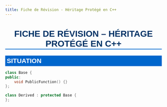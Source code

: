 ```yaml
---
title: Fiche de Révision - Héritage Protégé en C++
---
```


<h1 style="text-align: center; color: #003366; font-family: Arial; border-bottom: 2px solid #0066cc;">
  FICHE DE RÉVISION – HÉRITAGE PROTÉGÉ EN C++
</h1>

<div style="background-color: #0066cc; padding: 5px; margin-top: 20px;">
  <h2 style="color: white; font-family: Arial; margin: 0;">SITUATION</h2>
</div>

```cpp
class Base {
public:
    void PublicFunction() {}
};

class Derived : protected Base {
};
